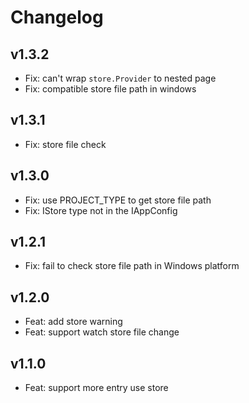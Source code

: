 # Changelog

## v1.3.2

- Fix: can't wrap `store.Provider` to nested page
- Fix: compatible store file path in windows

## v1.3.1

- Fix: store file check

## v1.3.0

- Fix: use PROJECT_TYPE to get store file path
- Fix: IStore type not in the IAppConfig

## v1.2.1

- Fix: fail to check store file path in Windows platform

## v1.2.0

- Feat: add store warning
- Feat: support watch store file change

## v1.1.0

- Feat: support more entry use store
